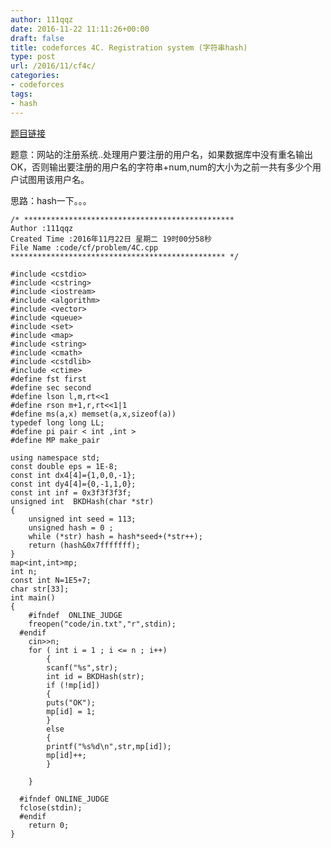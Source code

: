 ```yaml
---
author: 111qqz
date: 2016-11-22 11:11:26+00:00
draft: false
title: codeforces 4C. Registration system (字符串hash)
type: post
url: /2016/11/cf4c/
categories:
- codeforces
tags:
- hash
---
```


[题目链接](http://codeforces.com/problemset/problem/4/C)

题意：网站的注册系统..处理用户要注册的用户名，如果数据库中没有重名输出OK，否则输出要注册的用户名的字符串+num,num的大小为之前一共有多少个用户试图用该用户名。

思路：hash一下。。。

    
    /* ***********************************************
    Author :111qqz
    Created Time :2016年11月22日 星期二 19时00分58秒
    File Name :code/cf/problem/4C.cpp
    ************************************************ */
    
    #include <cstdio>
    #include <cstring>
    #include <iostream>
    #include <algorithm>
    #include <vector>
    #include <queue>
    #include <set>
    #include <map>
    #include <string>
    #include <cmath>
    #include <cstdlib>
    #include <ctime>
    #define fst first
    #define sec second
    #define lson l,m,rt<<1
    #define rson m+1,r,rt<<1|1
    #define ms(a,x) memset(a,x,sizeof(a))
    typedef long long LL;
    #define pi pair < int ,int >
    #define MP make_pair
    
    using namespace std;
    const double eps = 1E-8;
    const int dx4[4]={1,0,0,-1};
    const int dy4[4]={0,-1,1,0};
    const int inf = 0x3f3f3f3f;
    unsigned int  BKDHash(char *str)
    {
        unsigned int seed = 113;
        unsigned hash = 0 ;
        while (*str) hash = hash*seed+(*str++);
        return (hash&0x7fffffff);
    }
    map<int,int>mp;
    int n;
    const int N=1E5+7;
    char str[33];
    int main()
    {
    	#ifndef  ONLINE_JUDGE 
    	freopen("code/in.txt","r",stdin);
      #endif
    	cin>>n;
    	for ( int i = 1 ; i <= n ; i++)
        	{
    	    scanf("%s",str);
    	    int id = BKDHash(str);
    	    if (!mp[id])
    	    {
    		puts("OK");
    		mp[id] = 1;
    	    }
    	    else
    	    {
    		printf("%s%d\n",str,mp[id]);
    		mp[id]++;
    	    }
    	    
    	}
    
      #ifndef ONLINE_JUDGE  
      fclose(stdin);
      #endif
        return 0;
    }
    





